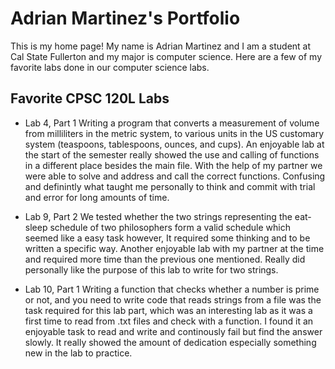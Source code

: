 # Adrian Martinez's Portfolio

This is my home page! My name is Adrian Martinez and I am a student at Cal State Fullerton and my major is computer science. Here are a few of my favorite labs done in our computer science labs.

## Favorite CPSC 120L Labs
* Lab 4, Part 1
Writing a program that converts a measurement of volume from milliliters in the metric system, to various units in the US customary system (teaspoons, tablespoons, ounces, and cups). An enjoyable lab at the start of the semester really showed the use and calling of functions in a different place besides the main file. With the help of my partner we were able to solve and address and call the correct functions. Confusing and definintly what taught me personally to think and commit with trial and error for long amounts of time.

* Lab 9, Part 2
We tested whether the two strings representing the eat-sleep schedule of two philosophers form a valid schedule which seemed like a easy task however, It required some thinking and to be written a specific way. Another 
  enjoyable lab with my partner at the time and required more time than the previous one mentioned. Really did personally like the purpose of this lab to write for two strings.
  
* Lab 10, Part 1
Writing a function that checks whether a number is prime or not, and you need to write code that reads strings from a file was the task required for this lab part, which was an interesting lab as it was a first time to 
read from .txt files and check with a function. I found it an enjoyable task to read and write and continously fail but find the answer slowly. It really showed the amount of dedication especially something new in the lab to practice.
  
  
